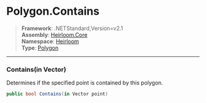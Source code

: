 # Polygon.Contains

> **Framework**: .NETStandard,Version=v2.1  
> **Assembly**: [Heirloom.Core][0]  
> **Namespace**: [Heirloom][0]  
> **Type**: [Polygon][1]  

--------------------------------------------------------------------------------

### Contains(in Vector)

Determines if the specified point is contained by this polygon.

```cs
public bool Contains(in Vector point)
```

[0]: ..\Heirloom.Core.md
[1]: Heirloom.Polygon.md
